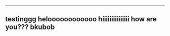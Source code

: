 ---------------------
testinggg
heloooooooooooo
hiiiiiiiiiiiiiii
how are you???
bkubob
----------------------
